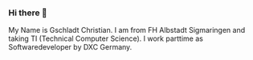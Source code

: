 ### Hi there 👋

My Name is Gschladt Christian. I am from FH Albstadt Sigmaringen and taking TI (Technical Computer Science).
I work parttime as Softwaredeveloper by DXC Germany.

<!--
**chrisi2023/chrisi2023** is a ✨ _special_ ✨ repository because its `README.md` (this file) appears on your GitHub profile.

Here are some ideas to get you started:

- 🔭 I’m currently working on ...
- 🌱 I’m currently learning ...
- 👯 I’m looking to collaborate on ...
- 🤔 I’m looking for help with ...
- 💬 Ask me about ...
- 📫 How to reach me: ...
- 😄 Pronouns: ...
- ⚡ Fun fact: ...
-->

